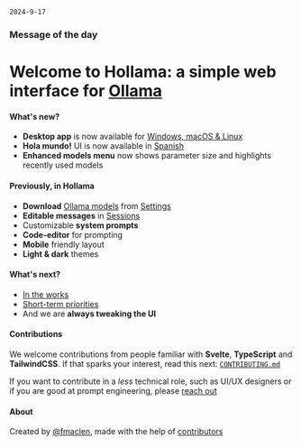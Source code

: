 `2024-9-17`

### Message of the day

# Welcome to Hollama: a simple web interface for [Ollama](https://ollama.ai)

#### What's new?

- **Desktop app** is now available for [Windows, macOS & Linux](https://github.com/fmaclen/hollama/releases)
- **Hola mundo!** UI is now available in [Spanish](/settings)
- **Enhanced models menu** now shows parameter size and highlights recently used models

#### Previously, in Hollama

- **Download** [Ollama models](https://ollama.ai/models) from [Settings](/settings)
- **Editable messages** in [Sessions](/sessions)
- Customizable **system prompts**
- **Code-editor** for prompting
- **Mobile** friendly layout
- **Light & dark** themes

#### What's next?

- [In the works](https://github.com/fmaclen/hollama/pulls)
- [Short-term priorities](https://github.com/fmaclen/hollama/issues?q=is%3Aissue+is%3Aopen+label%3Apriority)
- And we are **always tweaking the UI**

#### Contributions

We welcome contributions from people familiar with **Svelte**, **TypeScript** and **TailwindCSS**.
If that sparks your interest, read this next: [`CONTRIBUTING.md`](https://github.com/fmaclen/hollama/blob/main/CONTRIBUTING.md)

If you want to contribute in a _less_ technical role, such as UI/UX designers or if you are good at prompt engineering, please [reach out](mailto:hello@fernando.is)

#### About

Created by [@fmaclen](https://fernando.is), made with the help of [contributors](https://github.com/fmaclen/hollama/graphs/contributors)
